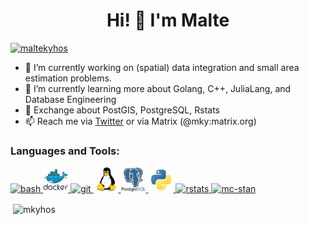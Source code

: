 <h1 align="center">
  Hi! 👋  I'm Malte
</h1>


<p align="left"> <a href="https://twitter.com/maltekyhos" target="blank"><img src="https://img.shields.io/twitter/follow/maltekyhos?logo=twitter&style=for-the-badge" alt="maltekyhos" /></a> </p>


- 🔭 I’m currently working on (spatial) data integration and small area estimation
  problems.
- 🌱 I’m currently learning more about Golang, C++, JuliaLang, and Database Engineering
- 💬 Exchange about PostGIS, PostgreSQL, Rstats 
- 📫 Reach me via [Twitter](https://www.twitter.com/maltekyhos) or via Matrix
  (@mky:matrix.org) 

<h3 align="left">Languages and Tools:</h3>
<p align="left">
  <a href="https://www.gnu.org/software/bash/" target="_blank">
    <img src="https://www.vectorlogo.zone/logos/gnu_bash/gnu_bash-icon.svg"
      alt="bash" width="40" height="40"/>
  </a>
  <a href="https://www.docker.com/" target="_blank">
    <img src="https://raw.githubusercontent.com/devicons/devicon/master/icons/docker/docker-original-wordmark.svg"
      alt="docker" width="40" height="40"/>
  </a>
  <a href="https://git-scm.com/" target="_blank">
    <img src="https://www.vectorlogo.zone/logos/git-scm/git-scm-icon.svg"
      alt="git" width="40" height="40"/>
  </a>
  <a href="https://www.linux.org/" target="_blank">
    <img src="https://raw.githubusercontent.com/devicons/devicon/master/icons/linux/linux-original.svg"
      alt="linux" width="40" height="40"/>
  </a>
  <a href="https://www.postgresql.org" target="_blank">
    <img src="https://raw.githubusercontent.com/devicons/devicon/master/icons/postgresql/postgresql-original-wordmark.svg"
      alt="postgresql" width="40" height="40"/>
  </a>
  <a href="https://www.python.org" target="_blank">
  <img src="https://raw.githubusercontent.com/devicons/devicon/master/icons/python/python-original.svg"
    alt="python" width="40" height="40"/>
  </a>
  <a href="https://r-project.org" target="_blank">
    <img src="https://www.r-project.org/logo/Rlogo.svg"
      alt="rstats" width="40" height="40"/>
  </a>
  <a href="https://mc-stan.org" target="_blank">
    <img src="https://raw.githubusercontent.com/stan-dev/logos/master/logo_tm.png",
      alt="mc-stan" width="40" height="40" />
  </a>
</p>



<p>&nbsp;<img align="center" src="https://github-readme-stats.vercel.app/api?username=mkyhos&show_icons=true&locale=en" alt="mkyhos" /></p>
